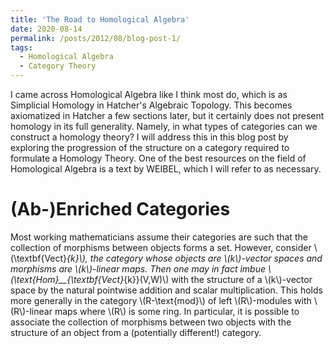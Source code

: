 ```yaml
---
title: 'The Road to Homological Algebra'
date: 2020-08-14
permalink: /posts/2012/08/blog-post-1/
tags:
  - Homological Algebra
  - Category Theory
---
```


I came across Homological Algebra like I think most do, which is as Simplicial Homology in Hatcher's Algebraic Topology. This becomes axiomatized in Hatcher a few sections later, but it certainly does not present homology in its full generality. Namely, in what types of categories can we construct a homology theory? I will address this in this blog post by exploring the progression of the structure on a category required to formulate a Homology Theory. One of the best resources on the field of Homological Algebra is a text by WEIBEL, which I will refer to as necessary.

(Ab-)Enriched Categories
======

Most working mathematicians assume their categories are such that the collection of morphisms between objects forms a set. However, consider \\(\textbf{Vect}_{k}\\), the category whose objects are \\(k\\)-vector spaces and morphisms are \\(k\\)-linear maps. Then one may in fact imbue \\(\text{Hom}__{\textbf{Vect}_{k}}(V,W)\\) with the structure of a \\(k\\)-vector space by the natural pointwise addition and scalar multiplication. This holds more generally in the category \\(R-\text{mod}\\) of left \\(R\\)-modules with \\(R\\)-linear maps where \\(R\\) is some ring. In particular, it is possible to associate the collection of morphisms between two objects with the structure of an object from a (potentially different!) category.
